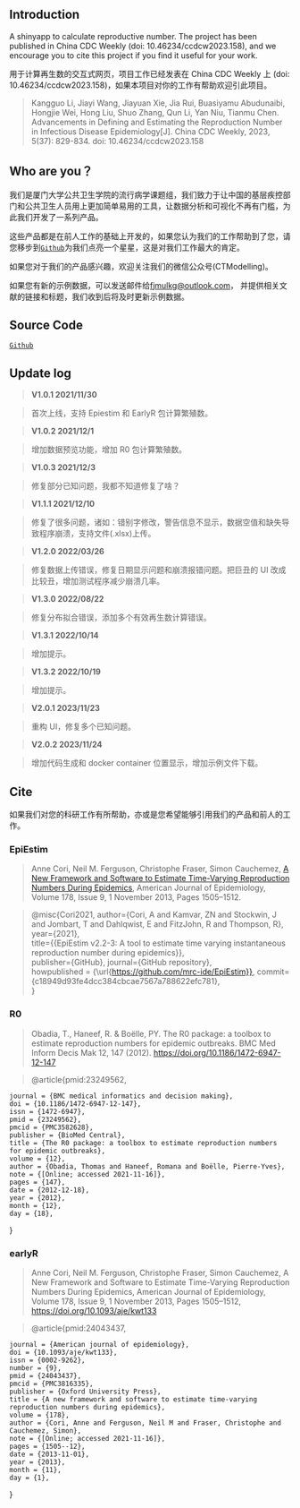 ## Introduction

A shinyapp to calculate reproductive number. The project has been published in China CDC Weekly (doi: 10.46234/ccdcw2023.158), and we encourage you to cite this project if you find it useful for your work.

用于计算再生数的交互式网页，项目工作已经发表在 China CDC Weekly 上 (doi: 10.46234/ccdcw2023.158)，如果本项目对你的工作有帮助欢迎引此项目。

> Kangguo Li, Jiayi Wang, Jiayuan Xie, Jia Rui, Buasiyamu Abudunaibi, Hongjie Wei, Hong Liu, Shuo Zhang, Qun Li, Yan Niu, Tianmu Chen. Advancements in Defining and Estimating the Reproduction Number in Infectious Disease Epidemiology[J]. China CDC Weekly, 2023, 5(37): 829-834. doi: 10.46234/ccdcw2023.158

## Who are you？

我们是厦门大学公共卫生学院的流行病学课题组，我们致力于让中国的基层疾控部门和公共卫生人员用上更加简单易用的工具，让数据分析和可视化不再有门槛，为此我们开发了一系列产品。

这些产品都是在前人工作的基础上开发的，如果您认为我们的工作帮助到了您，请您移步到[`Github`](https://github.com/xmusphlkg/RNCal)为我们点亮一个星星，这是对我们工作最大的肯定。

如果您对于我们的产品感兴趣，欢迎关注我们的微信公众号(CTModelling)。

如果您有新的示例数据，可以发送邮件给[fjmulkg@outlook.com](mailto:fjmulkg@outlook.com)， 并提供相关文献的链接和标题，我们收到后将及时更新示例数据。

## Source Code

[`Github`](https://github.com/xmusphlkg/RNCal)

## Update log

> **V1.0.1 2021/11/30**

> 首次上线，支持 Epiestim 和 EarlyR 包计算繁殖数。

> **V1.0.2 2021/12/1**

> 增加数据预览功能，增加 R0 包计算繁殖数。

> **V1.0.3 2021/12/3**

> 修复部分已知问题，我都不知道修复了啥？

> **V1.1.1 2021/12/10**

> 修复了很多问题，诸如：错别字修改，警告信息不显示，数据空值和缺失导致程序崩溃，支持文件(.xlsx)上传。

> **V1.2.0 2022/03/26**

> 修复数据上传错误，修复日期显示问题和崩溃报错问题。把巨丑的 UI 改成比较丑，增加测试程序减少崩溃几率。

> **V1.3.0 2022/08/22**

> 修复分布拟合错误，添加多个有效再生数计算错误。

> **V1.3.1 2022/10/14**

> 增加提示。

> **V1.3.2 2022/10/19**

> 增加提示。

> **V2.0.1 2023/11/23**

> 重构 UI，修复多个已知问题。

> **V2.0.2 2023/11/24**

> 增加代码生成和 docker container 位置显示，增加示例文件下载。

## Cite

如果我们对您的科研工作有所帮助，亦或是您希望能够引用我们的产品和前人的工作。

### EpiEstim

> Anne Cori, Neil M. Ferguson, Christophe Fraser, Simon Cauchemez, [A New Framework and Software to Estimate Time-Varying Reproduction Numbers During Epidemics](https://doi.org/10.1093/aje/kwt133), American Journal of Epidemiology, Volume 178, Issue 9, 1 November 2013, Pages 1505–1512.

> @misc{Cori2021,
> author={Cori, A and Kamvar, ZN and Stockwin, J and Jombart, T and Dahlqwist, E and FitzJohn, R and Thompson, R},  
>  year={2021},  
>  title={{EpiEstim v2.2-3: A tool to estimate time varying instantaneous reproduction number during epidemics}},  
>  publisher={GitHub},
> journal={GitHub repository},  
>  howpublished = {\url{https://github.com/mrc-ide/EpiEstim}},
> commit={c18949d93fe4dcc384cbcae7567a788622efc781},  
> }

### R0

> Obadia, T., Haneef, R. & Boëlle, PY. The R0 package: a toolbox to estimate reproduction numbers for epidemic outbreaks. BMC Med Inform Decis Mak 12, 147 (2012). https://doi.org/10.1186/1472-6947-12-147

> @article{pmid:23249562,

    journal = {BMC medical informatics and decision making},
    doi = {10.1186/1472-6947-12-147},
    issn = {1472-6947},
    pmid = {23249562},
    pmcid = {PMC3582628},
    publisher = {BioMed Central},
    title = {The R0 package: a toolbox to estimate reproduction numbers for epidemic outbreaks},
    volume = {12},
    author = {Obadia, Thomas and Haneef, Romana and Boëlle, Pierre-Yves},
    note = {[Online; accessed 2021-11-16]},
    pages = {147},
    date = {2012-12-18},
    year = {2012},
    month = {12},
    day = {18},

}

### earlyR

> Anne Cori, Neil M. Ferguson, Christophe Fraser, Simon Cauchemez, A New Framework and Software to Estimate Time-Varying Reproduction Numbers During Epidemics, American Journal of Epidemiology, Volume 178, Issue 9, 1 November 2013, Pages 1505–1512, https://doi.org/10.1093/aje/kwt133

> @article{pmid:24043437,

    journal = {American journal of epidemiology},
    doi = {10.1093/aje/kwt133},
    issn = {0002-9262},
    number = {9},
    pmid = {24043437},
    pmcid = {PMC3816335},
    publisher = {Oxford University Press},
    title = {A new framework and software to estimate time-varying reproduction numbers during epidemics},
    volume = {178},
    author = {Cori, Anne and Ferguson, Neil M and Fraser, Christophe and Cauchemez, Simon},
    note = {[Online; accessed 2021-11-16]},
    pages = {1505--12},
    date = {2013-11-01},
    year = {2013},
    month = {11},
    day = {1},

}
